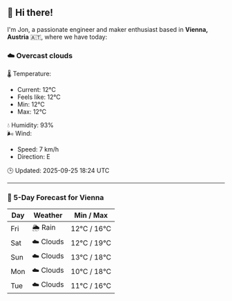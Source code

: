 ## 👋 Hi there!

I'm Jon, a passionate engineer and maker enthusiast based in **Vienna, Austria** 🇦🇹, where we have today:

### ☁️ Overcast clouds 

🌡️ Temperature: 
* Current: 12°C
* Feels like: 12°C
* Min: 12°C 
* Max: 12°C  

💧 Humidity: 93%  
🌬️ Wind: 
* Speed: 7 km/h 
* Direction: E  

🕒 Updated: 2025-09-25 18:24 UTC

---

### 📅 5-Day Forecast for Vienna

| Day | Weather | Min / Max |
|-----|---------|------------|
| Fri | 🌦️ Rain | 12°C / 16°C |
| Sat | ☁️ Clouds | 12°C / 19°C |
| Sun | ☁️ Clouds | 13°C / 18°C |
| Mon | ☁️ Clouds | 10°C / 18°C |
| Tue | ☁️ Clouds | 11°C / 16°C |

